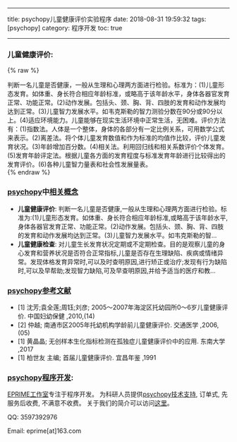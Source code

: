 
---
title: psychopy儿童健康评价实验程序
date: 2018-08-31 19:59:32
tags: [psychopy]
category: 程序开发
toc: true

---



<span></span>
<!-- more -->



### 儿童健康评价:

{% raw %}
<div class="p1">判断一名儿童是否健康，一般从生理和心理两方面进行检验。标准为：(1)儿童形态发育。如体重、身长符合相应年龄标准，或略高于该年龄水平，身体各器官发育正常、功能正常。(2)动作发展。包括头、颈、胸、背、四肢的发育和动作发展均达到正常。(3)儿童智力发展水平。如韦克斯勒的智力测验分数在90分或90分以上。(4)适应环境能力。儿童能够在现实生活环境中正常生活，无困难。评价方法有：(1)指数法。人体是一个整体，身体的各部分有一定比例关系，可用数学公式来表示。(2)离差法。将个体儿童发育数值和作为标准的均值作比较，评价儿童发育状况。(3)年龄增加百分数。(4)相关法。利用回归线和相关系数评价个体发育。(5)发育年龄评定法。根据儿童各方面的发育程度与标准发育年龄进行比较得出的发育评价。(6)各种儿童智力量表和社会性发展量表。</div>
{% endraw %}



### [psychopy](/tags/psychopy/)中[相关概念](/categories/程序开发)

- **儿童健康评价**: 判断一名儿童是否健康,一般从生理和心理两方面进行检验。标准为:(1)儿童形态发育。如体重、身长符合相应年龄标准,或略高于该年龄水平,身体各器官发育正常、功能正常。(2)动作发展。包括头、颈、胸、背、四肢的发育和动作发展均达到正常。(3)儿童智力发展水平。如韦克斯勒的智...
- **儿童健康检查**: 对儿童生长发育状况定期或不定期检查。目的是观察儿童的身心发育和营养状况是否符合正常指标,儿童是否存在生理缺陷、疾病或情绪异常。发现体格发育异常时,可以及时查明原因,进行矫正或治疗;发现有行为缺陷时,可以及早帮助;发现智力缺陷,可及早查明原因,并给予适当的医疗和教...


### [psychopy](/tags/psychopy/)[参考文献](/categories/程序开发/)

- [1]  沈芳;袁全莲;周钰;刘彦; 2005～2007年海淀区托幼园所0～6岁儿童健康评价. 中国妇幼保健 ,2010,(14)
- [2]  仲越; 南通市区2005年托幼机构学龄前儿童健康评价. 交通医学 ,2006,(05)
- [1]  黄晶晶; 无创样本生化指标检测在孤独症儿童健康评价中的应用. 东南大学 ,2017
- [1]  柏世友 主编; 首届儿童健康评价. 宜昌年鉴 ,1991


### [psychopy](/tags/psychopy/)[程序开发](/categories/程序开发/):
[EPRIME工作室](http://eprime.cn/)专注于程序开发。
为科研人员提供[psychopy技术支持](http://eprime.cn/2018/08/17/关于EPRIME工作室/), 订单式, 先服务后收费, 不满意不收费。
关于我们的简介可以访问[这里](http://eprime.cn/2018/08/17/关于EPRIME工作室/)。

QQ: 3597392976

Email: eprime[at]163.com


